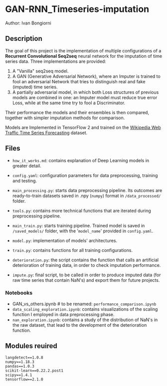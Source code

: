 # GAN-RNN_Timeseries-imputation

Author: Ivan Bongiorni


## Description

The goal of this project is the implementation of multiple configurations of a **Recurrent Convolutional Seq2seq** neural network for the imputation of time series data. Three implementations are provided:

1. A "Vanilla" seq2seq model.
2. A GAN (Generative Adversarial Network), where an Imputer is trained to fool an adversarial Network that tries to distinguish real and fake (imputed) time series.
3. A partially adversarial model, in which both Loss structures of previous models are combined in one: an Imputer model must reduce true error Loss, while at the same time try to fool a Discriminator.

Their performance the models and their ensembles is then compared, together with simpler imputation methods for comparison.

Models are Implemented in TensorFlow 2 and trained on the [Wikipedia Web Traffic Time Series Forecasting](https://www.kaggle.com/c/web-traffic-time-series-forecasting) dataset.


## Files
- `how_it_works.md`: contains explanation of Deep Learning models in greater detail.
- `config.yaml`: configuration parameters for data preprocessing, training and testing.

- `main_processing.py`: starts data preprocessing pipeline. Its outcomes are ready-to-train datasets saved in .npy (`numpy`) format in `/data_processed/` folder.
- `tools.py`: contains more technical functions that are iterated during preprocessing pipeline.
- `main_train.py`: starts training pipeline. Trained model is saved in `/saved_models/` folder, with the '`model_name`' provided in `config.yaml`.
- `model.py`: implementation of models' architectures.
- `train.py`: contains functions for all training configurations.
- `deterioration.py`: the script contains the function that calls an artificial deterioration of training data, in order to check imputation performance.
- `impute.py`: final script, to be called in order to produce imputed data (for raw time series that contain NaN's) and export them for future projects.

### Notebooks
- GAN_vs_others.ipynb  # to be renamed: `performance_comparison.ipynb`
- `data_scaling_exploration.ipynb`: contains visualizations of the scaling function I employed in data preprocessing phase.
- `nan_exploration.ipynb`: contains a study of the distribution of NaN's in the raw dataset, that lead to the development of the deterioration function.


## Modules reuired

```
langdetect==1.0.8
numpy==1.18.3
pandas==1.0.3
scikit-learn==0.22.2.post1
scipy==1.4.1
tensorflow==2.1.0
```
